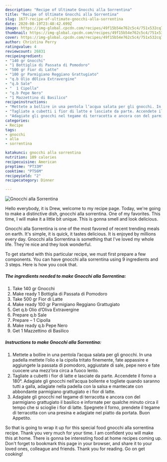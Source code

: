 ```yaml
---
description: "Recipe of Ultimate Gnocchi alla Sorrentina"
title: "Recipe of Ultimate Gnocchi alla Sorrentina"
slug: 1677-recipe-of-ultimate-gnocchi-alla-sorrentina
date: 2020-08-19T23:48:42.699Z
image: https://img-global.cpcdn.com/recipes/49f15b54e762c5c4/751x532cq70/gnocchi-alla-sorrentina-recipe-main-photo.jpg
thumbnail: https://img-global.cpcdn.com/recipes/49f15b54e762c5c4/751x532cq70/gnocchi-alla-sorrentina-recipe-main-photo.jpg
cover: https://img-global.cpcdn.com/recipes/49f15b54e762c5c4/751x532cq70/gnocchi-alla-sorrentina-recipe-main-photo.jpg
author: Christina Perry
ratingvalue: 4
reviewcount: 26831
recipeingredient:
- "140 gr Gnocchi"
- "1 Bottiglia di Passata di Pomodoro"
- "500 gr Fior di Latte"
- "100 gr Parmigiano Reggiano Grattugiato"
- "q.b Olio dOliva Extravergine"
- "q.b Sale"
- "  1 Cipolla"
- "q.b Pepe Nero"
- "1 Mazzettino di Basilico"
recipeinstructions:
- "Mettete a bollire in una pentola l’acqua salata per gli gnocchi. In una padella mettete l’olio e la cipolla tritato finemente, fate appassire e aggiungete la passata di pomodoro, aggiustate di sale, pepe nero e fate cuocere una mezz’ora circa a fuoco lento."
- "Tagliate a cubetti i fior di latte e lasciate da parte. Accendete il forno a 180°. Adagiate gli gnocchi nell’acqua bollente e togliete quando saranno tutti a galla, adagiate nella padella con la salsa e mantecate con abbondante parmigiano grattugiato e i fior di latte."
- "Adagiate gli gnocchi nel tegame di terracotta e ancora con del parmigiano grattugiato il basilico e infornate per qualche minuto circa il tempo che si scioglie i fior di latte. Spegnete il forno, prendete il tegame di terracotta con una presina e adagiate nel piatto da portata. Buon Appetito."
categories:
- Recipe
tags:
- gnocchi
- alla
- sorrentina

katakunci: gnocchi alla sorrentina 
nutrition: 109 calories
recipecuisine: American
preptime: "PT33M"
cooktime: "PT56M"
recipeyield: "2"
recipecategory: Dinner

---
```



![Gnocchi alla Sorrentina](https://img-global.cpcdn.com/recipes/49f15b54e762c5c4/751x532cq70/gnocchi-alla-sorrentina-recipe-main-photo.jpg)

Hello everybody, it is Drew, welcome to my recipe page. Today, we're going to make a distinctive dish, gnocchi alla sorrentina. One of my favorites. This time, I will make it a little bit unique. This is gonna smell and look delicious.

Gnocchi alla Sorrentina is one of the most favored of recent trending meals on earth. It's simple, it is quick, it tastes delicious. It is enjoyed by millions every day. Gnocchi alla Sorrentina is something that I've loved my whole life. They're nice and they look wonderful.




To get started with this particular recipe, we must first prepare a few components. You can have gnocchi alla sorrentina using 9 ingredients and 3 steps. Here is how you cook that.

<!--inarticleads1-->

##### The ingredients needed to make Gnocchi alla Sorrentina:

1. Take 140 gr Gnocchi
1. Make ready 1 Bottiglia di Passata di Pomodoro
1. Take 500 gr Fior di Latte
1. Make ready 100 gr Parmigiano Reggiano Grattugiato
1. Get q.b Olio d’Oliva Extravergine
1. Prepare q.b Sale
1. Prepare  – 1 Cipolla
1. Make ready q.b Pepe Nero
1. Get 1 Mazzettino di Basilico




<!--inarticleads2-->

##### Instructions to make Gnocchi alla Sorrentina:

1. Mettete a bollire in una pentola l’acqua salata per gli gnocchi. In una padella mettete l’olio e la cipolla tritato finemente, fate appassire e aggiungete la passata di pomodoro, aggiustate di sale, pepe nero e fate cuocere una mezz’ora circa a fuoco lento.
1. Tagliate a cubetti i fior di latte e lasciate da parte. Accendete il forno a 180°. Adagiate gli gnocchi nell’acqua bollente e togliete quando saranno tutti a galla, adagiate nella padella con la salsa e mantecate con abbondante parmigiano grattugiato e i fior di latte.
1. Adagiate gli gnocchi nel tegame di terracotta e ancora con del parmigiano grattugiato il basilico e infornate per qualche minuto circa il tempo che si scioglie i fior di latte. Spegnete il forno, prendete il tegame di terracotta con una presina e adagiate nel piatto da portata. Buon Appetito.




So that is going to wrap it up for this special food gnocchi alla sorrentina recipe. Thank you very much for your time. I am confident you will make this at home. There is gonna be interesting food at home recipes coming up. Don't forget to bookmark this page in your browser, and share it to your loved ones, colleague and friends. Thank you for reading. Go on get cooking!
